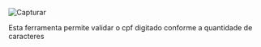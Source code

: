 ![Capturar](https://user-images.githubusercontent.com/61557867/128608668-bbf156ee-24be-4e71-8371-00a96a753c36.PNG)

Esta ferramenta permite validar o cpf digitado conforme a quantidade de caracteres
